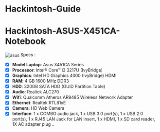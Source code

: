 # Hackintosh-Guide
# Hackintosh-ASUS-X451CA-Notebook
<img src="https://www.asus.com/media/global/products/KpjZW125TsOGRbzp/holdx2gTB2fmC2E0_500.jpg" alt="asus" align="center">
 Specs :

- [x] <b>Model Laptop</b>: Asus X451CA Series
- [x] <b>Processor</b>: Intel® Core™ i3 3217U (IvyBridge)
- [x] <b>Graphics</b>: Intel HD Graphics 4000 (IvyBridge) HDMI
- [x] <b>RAM</b>: 4 GB 1600 MHz DDR3
- [x] <b>HDD</b>: 320GB SATA HDD (GUID Partition Table)
- [x] <b>Audio</b>: Realtek ALC270
- [x] <b>Wifi</b>: Qualcomm Atheros AR9485 Wireless Network Adapter
- [x] <b>Ethernet</b>: Realtek RTL81xE 
- [x] <b>Camera</b>: HD Web Camera 
- [x] <b>Interface</b>: 1 x COMBO audio jack, 1 x USB 3.0 port(s), 1 x USB 2.0 port(s), 1 x RJ45 LAN Jack for LAN insert, 1 x HDMI, 1 x SD card reader, 1X AC adapter plug ..
